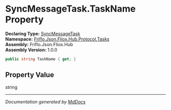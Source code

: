 ﻿<!--  
  <auto-generated>   
    The contents of this file were generated by a tool.  
    Changes to this file may be list if the file is regenerated  
  </auto-generated>   
-->

# SyncMessageTask.TaskName Property

**Declaring Type:** [SyncMessageTask](../index.md)  
**Namespace:** [Friflo.Json.Fliox.Hub.Protocol.Tasks](../../index.md)  
**Assembly:** Friflo.Json.Fliox.Hub  
**Assembly Version:** 1.0.0

```csharp
public string TaskName { get; }
```

## Property Value

string

___

*Documentation generated by [MdDocs](https://github.com/ap0llo/mddocs)*
